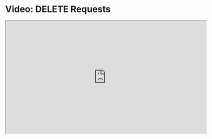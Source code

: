 # Video: DELETE Requests

<iframe src="https://player.vimeo.com/video/551943184?title=0&byline=0&portrait=0" width="640" height="360" allowfullscreen="allowfullscreen" allow="autoplay; fullscreen; picture-in-picture"></iframe>
